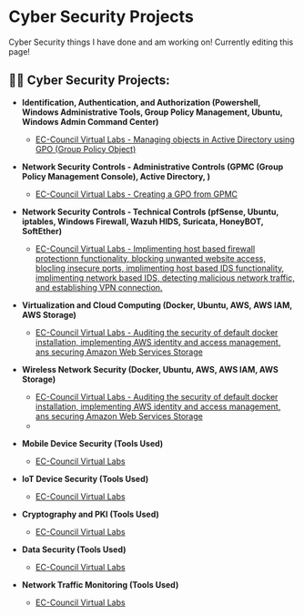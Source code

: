 # Cyber Security Projects
Cyber Security things I have done and am working on! Currently editing this page!

<h2>👨‍💻 Cyber Security Projects:</h2>

- <b>Identification, Authentication, and Authorization (Powershell, Windows Administrative Tools, Group Policy Management, Ubuntu, Windows Admin Command Center)</b>

  - [EC-Council Virtual Labs - Managing objects in Active Directory using GPO (Group Policy Object)](https://github.com/joshmadakor1/Algorithms-Practice)

- <b>Network Security Controls - Administrative Controls (GPMC (Group Policy Management Console), Active Directory, )</b>

  - [EC-Council Virtual Labs - Creating a GPO from GPMC](https://github.com/joshmadakor1/4chan-Image-Analysis-Middleware-C964)

- <b>Network Security Controls - Technical Controls (pfSense, Ubuntu, iptables, Windows Firewall, Wazuh HIDS, Suricata, HoneyBOT, SoftEther)</b>

  - [EC-Council Virtual Labs - Implimenting host based firewall protectionn functionality, blocking unwanted website access, blocling insecure ports, implimenting host based IDS functionality, implimenting network based IDS, detecting malicious network traffic, and establishing VPN connection. ](https://github.com/joshmadakor1/Sentinel-Lab)

- <b>Virtualization and Cloud Computing (Docker, Ubuntu, AWS, AWS IAM, AWS Storage)</b>

  - [EC-Council Virtual Labs - Auditing the security of default docker installation, implementing AWS identity and access management, ans securing Amazon Web Services Storage](https://github.com/joshmadakor1/EncrypterPOC)


- <b>Wireless Network Security (Docker, Ubuntu, AWS, AWS IAM, AWS Storage)</b>

  - [EC-Council Virtual Labs - Auditing the security of default docker installation, implementing AWS identity and access management, ans securing Amazon Web Services Storage](https://github.com/joshmadakor1/EncrypterPOC)
  - 
- <b>Mobile Device Security (Tools Used)</b>

  - [EC-Council Virtual Labs](https://github.com/joshmadakor1/Package-Delivery-Pathfinding-Algorithm)

- <b>IoT Device Security (Tools Used)</b>

  - [EC-Council Virtual Labs](https://github.com/joshmadakor1/Package-Delivery-Pathfinding-Algorithm)
​
- <b>Cryptography and PKI (Tools Used)</b>

  - [EC-Council Virtual Labs](https://github.com/joshmadakor1/Package-Delivery-Pathfinding-Algorithm)

- <b>Data Security (Tools Used)</b>

  - [EC-Council Virtual Labs](https://github.com/joshmadakor1/Package-Delivery-Pathfinding-Algorithm)

- <b>Network Traffic Monitoring (Tools Used)</b>

  - [EC-Council Virtual Labs](https://github.com/joshmadakor1/Package-Delivery-Pathfinding-Algorithm)
